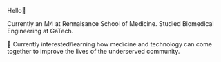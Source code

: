 Hello👋

Currently an M4 at Rennaisance School of Medicine. Studied Biomedical Engineering at GaTech. 

🌱 Currently interested/learning how medicine and technology can come together to improve the lives of the underserved community.


<!---
dpardo6/dpardo6 is a ✨ special ✨ repository because its `README.md` (this file) appears on your GitHub profile.
You can click the Preview link to take a look at your changes.
--->
